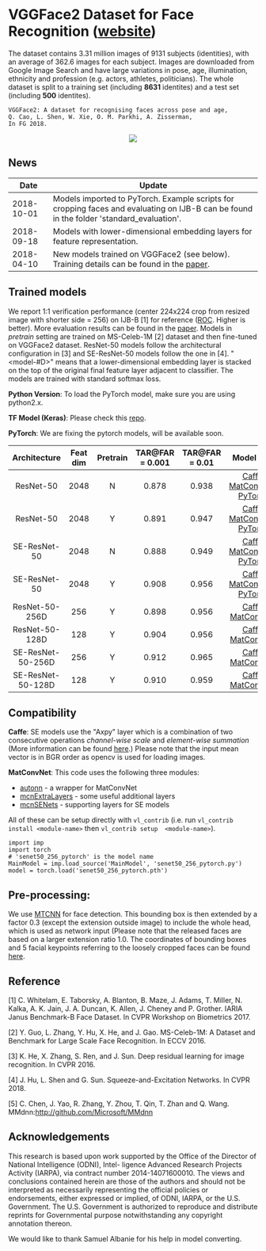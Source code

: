 # VGGFace2 Dataset for Face Recognition ([website](http://www.robots.ox.ac.uk/~vgg/data/vgg_face2/))


The dataset contains 3.31 million images of 9131 subjects (identities), with an average of 362.6 images for each subject. Images are downloaded from Google Image Search and have large variations in pose, age, illumination, ethnicity and profession (e.g. actors, athletes, politicians). The whole dataset is split to a training set (including **8631** identites) and a test set (including **500** identites).
```
VGGFace2: A dataset for recognising faces across pose and age, 
Q. Cao, L. Shen, W. Xie, O. M. Parkhi, A. Zisserman,
In FG 2018. 
```
<div align="center">
  <img src="https://github.com/ox-vgg/vgg_face2/blob/master/web_page_img.png">
</div>

## News
| Date     | Update |
|----------|--------|
|2018-10-01 | Models imported to PyTorch. Example scripts for cropping faces and evaluating on IJB-B can be found in the folder 'standard_evaluation'. 
|2018-09-18 | Models with lower-dimensional embedding layers for feature representation.
|2018-04-10 | New models trained on VGGFace2 (see below). Training details can be found in the [paper](http://www.robots.ox.ac.uk/~vgg/publications/2018/Cao18/cao18.pdf). |
## Trained models
We report 1:1 verification performance (center 224x224 crop from resized image with shorter side = 256) on IJB-B [1] for reference ([ROC](https://github.com/lishen-shirley/vggface2/blob/master/ijbb_roc.png). Higher is better). More evaluation results can be found in the [paper](http://www.robots.ox.ac.uk/~vgg/publications/2018/Cao18/cao18.pdf). Models in *pretrain* setting are trained on MS-Celeb-1M [2] dataset and then fine-tuned on VGGFace2 dataset. ResNet-50 models follow the architectural configuration in [3] and SE-ResNet-50 models follow the one in [4]. "<model-#D>" means that a lower-dimensional embedding layer is stacked on the top of the original final feature layer adjacent to classifier. The models are trained with standard softmax loss.

**Python Version**: To load the PyTorch model, make sure you are using python2.x. 

**TF Model (Keras)**: Please check this [repo](https://github.com/WeidiXie/Keras-VGGFace2-ResNet50). 

**PyTorch**: We are fixing the pytorch models, will be available soon. 

| Architecture   | Feat dim | Pretrain | TAR@FAR = 0.001 | TAR@FAR = 0.01 | Model Link |
|:-:|:-:|:-:|:-:|:-:|:-:|
|   ResNet-50    | 2048 |  N  | 0.878 | 0.938 | [Caffe](http://www.robots.ox.ac.uk/~vgg/data/vgg_face2/models/caffe/resnet50_scratch_caffe.tar.gz), [MatConvNet](http://www.robots.ox.ac.uk/~vgg/data/vgg_face2/models/matconvnet/resnet50_scratch_mat.tar.gz), [PyTorch](http://www.robots.ox.ac.uk/~vgg/data/vgg_face2/models/pytorch/resnet50_scratch_pytorch.tar.gz) |
|   ResNet-50    | 2048 |  Y  | 0.891 | 0.947 | [Caffe](http://www.robots.ox.ac.uk/~vgg/data/vgg_face2/models/caffe/resnet50_ft_caffe.tar.gz), [MatConvNet](http://www.robots.ox.ac.uk/~vgg/data/vgg_face2/models/matconvnet/resnet50_ft_mat.tar.gz), [PyTorch](http://www.robots.ox.ac.uk/~vgg/data/vgg_face2/models/pytorch/resnet50_ft_pytorch.tar.gz) |
| SE-ResNet-50   | 2048 |  N  | 0.888 | 0.949 | [Caffe](http://www.robots.ox.ac.uk/~vgg/data/vgg_face2/models/caffe/senet50_scratch_caffe.tar.gz), [MatConvNet](http://www.robots.ox.ac.uk/~vgg/data/vgg_face2/models/matconvnet/senet50_scratch_mat.tar.gz), [PyTorch](http://www.robots.ox.ac.uk/~vgg/data/vgg_face2/models/pytorch/senet50_scratch_pytorch.tar.gz)|
| SE-ResNet-50   | 2048 |  Y  | 0.908 | 0.956 | [Caffe](http://www.robots.ox.ac.uk/~vgg/data/vgg_face2/models/caffe/senet50_ft_caffe.tar.gz), [MatConvNet](http://www.robots.ox.ac.uk/~vgg/data/vgg_face2/models/matconvnet/senet50_ft_mat.tar.gz), [PyTorch](http://www.robots.ox.ac.uk/~vgg/data/vgg_face2/models/pytorch/senet50_ft_pytorch.tar.gz)|
| ResNet-50-256D | 256  |  Y  | 0.898 | 0.956 | [Caffe](http://www.robots.ox.ac.uk/~vgg/data/vgg_face2/models/caffe/resnet50_256_caffe.tar.gz), [MatConvNet](http://www.robots.ox.ac.uk/~vgg/data/vgg_face2/models/matconvnet/resnet50_256_pytorch.tar.gz) |
| ResNet-50-128D | 128  |  Y  | 0.904 | 0.956 | [Caffe](http://www.robots.ox.ac.uk/~vgg/data/vgg_face2/models/caffe/resnet50_128_caffe.tar.gz), [MatConvNet](http://www.robots.ox.ac.uk/~vgg/data/vgg_face2/models/matconvnet/resnet50_128_pytorch.tar.gz) |
| SE-ResNet-50-256D|  256    |    Y   | 0.912 | 0.965 | [Caffe](http://www.robots.ox.ac.uk/~vgg/data/vgg_face2/models/caffe/senet50_256_caffe.tar.gz), [MatConvNet](http://www.robots.ox.ac.uk/~vgg/data/vgg_face2/models/matconvnet/senet50_256_pytorch.tar.gz)|
| SE-ResNet-50-128D|  128    |    Y   | 0.910 | 0.959 | [Caffe](http://www.robots.ox.ac.uk/~vgg/data/vgg_face2/models/caffe/senet50_128_caffe.tar.gz), [MatConvNet](http://www.robots.ox.ac.uk/~vgg/data/vgg_face2/models/matconvnet/senet50_128_pytorch.tar.gz) |
## Compatibility

**Caffe**: SE models use the "Axpy" layer which is a combination of two consecutive operations *channel-wise scale* and *element-wise summation* (More information can be found [here](https://github.com/hujie-frank/SENet).) Please note that the input mean vector is in BGR order as opencv is used for loading images.

**MatConvNet**: This code uses the following three modules: 
* [autonn](https://github.com/vlfeat/autonn) - a wrapper for MatConvNet
* [mcnExtraLayers](https://github.com/albanie/mcnExtraLayers) - some useful additional layers
* [mcnSENets](https://github.com/albanie/mcnSENets) - supporting layers for SE models

All of these can be setup directly with `vl_contrib` (i.e. run `vl_contrib install <module-name>` then `vl_contrib setup 
<module-name>`).

```
import imp
import torch
# 'senet50_256_pytorch' is the model name
MainModel = imp.load_source('MainModel', 'senet50_256_pytorch.py') 
model = torch.load('senet50_256_pytorch.pth')
```

## Pre-processing:
We use [MTCNN](https://github.com/kpzhang93/MTCNN_face_detection_alignment) for face detection. This bounding box is then extended by a factor 0.3 (except the extension outside image) to include the whole head, which is used as network input (Please note that the released faces are based on a larger extension ratio 1.0. The coordinates of bounding boxes and 5 facial keypoints referring to the loosely cropped faces can be found [here](http://www.robots.ox.ac.uk/~vgg/data/vgg_face2/).
## Reference
[1] C. Whitelam, E. Taborsky, A. Blanton, B. Maze, J. Adams, T. Miller, N. Kalka, A. K. Jain, J. A. Duncan, K. Allen, J. Cheney and P. Grother. IARIA Janus Benchmark-B Face Dataset. In CVPR Workshop on Biometrics 2017.

[2] Y. Guo, L. Zhang, Y. Hu, X. He, and J. Gao. MS-Celeb-1M: A Dataset and Benchmark for Large Scale Face Recognition. In ECCV 2016.

[3] K. He, X. Zhang, S. Ren, and J. Sun. Deep residual learning for image recognition. In CVPR 2016.

[4] J. Hu, L. Shen and G. Sun. Squeeze-and-Excitation Networks. In CVPR 2018.

[5] C. Chen, J. Yao, R. Zhang, Y. Zhou, T. Qin, T. Zhan and Q. Wang. MMdnn:http://github.com/Microsoft/MMdnn 

## Acknowledgements
This research is based upon work supported by the Office of the Director of National Intelligence (ODNI), Intel- ligence Advanced Research Projects Activity (IARPA), via contract number 2014-14071600010. The views and conclusions contained herein are those of the authors and should not be interpreted as necessarily representing the official policies or endorsements, either expressed or implied, of ODNI, IARPA, or the U.S. Government. The U.S. Government is authorized to reproduce and distribute reprints for Governmental purpose notwithstanding any copyright annotation thereon.

We would like to thank Samuel Albanie for his help in model converting.
